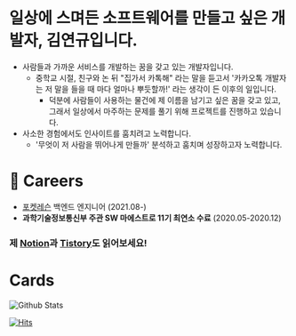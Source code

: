 # 일상에 스며든 소프트웨어를 만들고 싶은 개발자, 김연규입니다.

- 사람들과 가까운 서비스를 개발하는 꿈을 갖고 있는 개발자입니다.
  - 중학교 시절, 친구와 논 뒤 "집가서 카톡해" 라는 말을 듣고서 '카카오톡 개발자는 저 말을 들을 때 마다 얼마나 뿌듯할까!' 라는 생각이 든 이후의 일입니다.
    - 덕분에 사람들이 사용하는 물건에 제 이름을 남기고 싶은 꿈을 갖고 있고, 그래서 일상에서 마주하는 문제를 풀기 위해 프로젝트를 진행하고 있습니다.
- 사소한 경험에서도 인사이트를 훔치려고 노력합니다.
  - '무엇이 저 사람을 뛰어나게 만들까' 분석하고 훔치며 성장하고자 노력합니다.

# 🥇 Careers

- [포켓레슨](https://pocketlesson.com/) 백엔드 엔지니어 (2021.08-)
- **과학기술정보통신부 주관 SW 마에스트로 11기 최연소 수료** (2020.05-2020.12)

### 제 [Notion](https://thegreatyeongyu.notion.site/190e44e8b10a49849fc9165866ba8b41)과 [Tistory](https://code-yeongyu.tistory.com)도 읽어보세요!

# Cards

![Github Stats](https://github-readme-stats.vercel.app/api?username=code-yeongyu&count_private=true&show_icons=true&include_all_commits=true)  


[![Hits](https://hits.seeyoufarm.com/api/count/incr/badge.svg?url=https%3A%2F%2Fgithub.com%2Fcode-yeongyu&count_bg=%2379C83D&title_bg=%23555555&icon=github.svg&icon_color=%23E7E7E7&title=today+%2F+total&edge_flat=false&include_all_commits=true)](https://hits.seeyoufarm.com)
